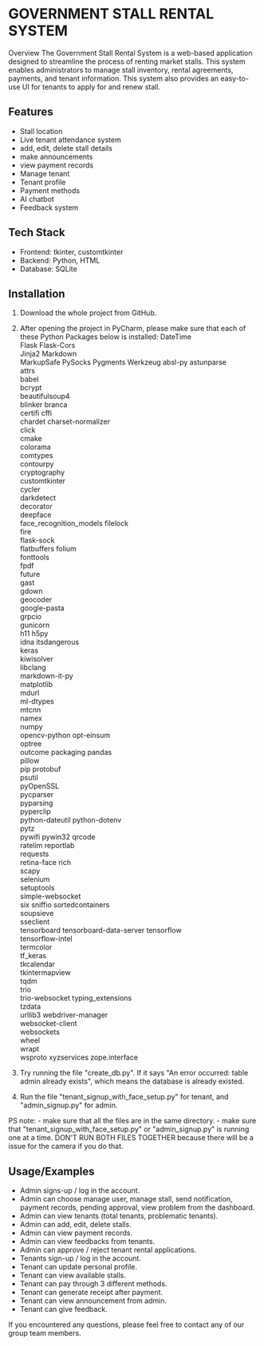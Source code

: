 
# GOVERNMENT STALL RENTAL SYSTEM

Overview
The Government Stall Rental System is a web-based application designed to streamline the process of renting market stalls. This system enables administrators to manage stall inventory, rental agreements, payments, and tenant information. This system also provides an easy-to-use UI for tenants to apply for and renew stall.


## Features

- Stall location 
- Live tenant attendance system
- add, edit, delete stall details
- make announcements
- view payment records
- Manage tenant 
- Tenant profile
- Payment methods
- AI chatbot
- Feedback system 


## Tech Stack

- Frontend: tkinter, customtkinter
- Backend: Python, HTML
- Database: SQLite


## Installation
1. Download the whole project from GitHub.
2. After opening the project in PyCharm, please make sure that each of these Python Packages below is installed:
	DateTime	
	Flask
	Flask-Cors	
	Jinja2
	Markdown	
	MarkupSafe
	PySocks
	Pygments
	Werkzeug
	absl-py	
	astunparse	
	attrs	
	babel	
	bcrypt	
	beautifulsoup4	
	blinker	
	branca	
	certifi	
	cffi	
	chardet	
	charset-normalizer	
	click	
	cmake	
	colorama	
	comtypes	
	contourpy	
	cryptography	
	customtkinter	
	cycler	
	darkdetect	
	decorator	
	deepface	
	face_recognition_models	
	filelock	
	fire	
	flask-sock	
	flatbuffers	
	folium	
	fonttools	
	fpdf	
	future	
	gast	
	gdown	
	geocoder	
	google-pasta	
	grpcio	
	gunicorn	
	h11	
	h5py	
	idna
	itsdangerous	
	keras	
	kiwisolver	
	libclang	
	markdown-it-py	
	matplotlib	
	mdurl	
	ml-dtypes	
	mtcnn	
	namex	
	numpy	
	opencv-python
	opt-einsum	
	optree	
	outcome	
	packaging
	pandas	
	pillow	
	pip	
	protobuf	
	psutil	
	pyOpenSSL	
	pycparser	
	pyparsing	
	pyperclip	
	python-dateutil	
	python-dotenv	
	pytz	
	pywifi
	pywin32	
	qrcode	
	ratelim	
	reportlab	
	requests	
	retina-face	
	rich	
	scapy	
	selenium	
	setuptools	
	simple-websocket	
	six	
	sniffio	
	sortedcontainers	
	soupsieve	
	sseclient	
	tensorboard	
	tensorboard-data-server	
	tensorflow	
	tensorflow-intel	
	termcolor	
	tf_keras	
	tkcalendar	
	tkintermapview	
	tqdm	
	trio	
	trio-websocket
	typing_extensions	
	tzdata	
	urllib3	
	webdriver-manager	
	websocket-client	
	websockets	
	wheel	
	wrapt	
	wsproto	
	xyzservices	
	zope.interface	

3. Try running the file "create_db.py". If it says "An error occurred: table admin already exists", which means the database is already existed.
4. Run the file "tenant_signup_with_face_setup.py" for tenant, and "admin_signup.py" for admin. 

PS note: - make sure that all the files are in the same directory.
	 - make sure that "tenant_signup_with_face_setup.py" or "admin_signup.py" is running one at a time. DON'T RUN BOTH FILES TOGETHER because there will be a issue for the camera if you do that.

## Usage/Examples

- Admin signs-up / log in the account.
- Admin can choose manage user, manage stall, send notification, payment records, pending approval, view problem from the dashboard.
- Admin can view tenants (total tenants, problematic tenants).
- Admin can add, edit, delete stalls.
- Admin can view payment records.
- Admin can view feedbacks from tenants.
- Admin can approve / reject tenant rental applications.
- Tenants sign-up / log in the account.
- Tenant can update personal profile.
- Tenant can view available stalls. 
- Tenant can pay through 3 different methods.
- Tenant can generate receipt after payment. 
- Tenant can view announcement from admin.
- Tenant can give feedback. 



If you encountered any questions, please feel free to contact any of our group team members.
